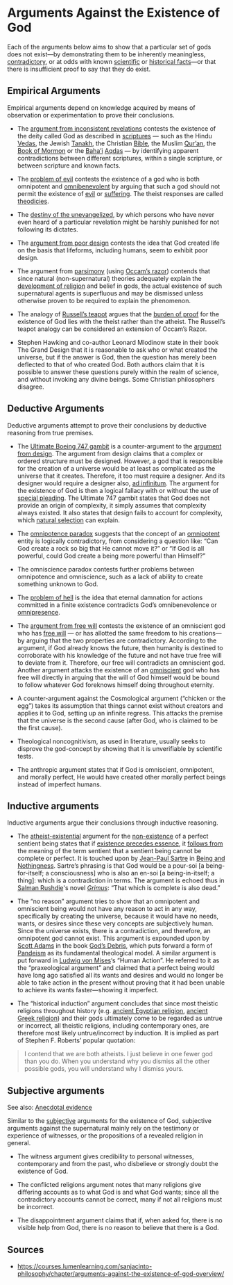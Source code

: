 # Arguments Against the Existence of God
Each of the arguments below aims to show that a particular set of gods does not exist—by demonstrating them to be inherently meaningless, [contradictory](https://en.wikipedia.org/wiki/Proof_by_contradiction), or at odds with known [scientific](https://en.wikipedia.org/wiki/Science) or [historical facts](https://en.wikipedia.org/wiki/History)—or that there is insufficient proof to say that they do exist.

## Empirical Arguments
Empirical arguments depend on knowledge acquired by means of observation or experimentation to prove their conclusions.

- The [argument from inconsistent revelations](https://en.wikipedia.org/wiki/Argument_from_inconsistent_revelations) contests the existence of the deity called God as described in [scriptures](https://en.wikipedia.org/wiki/Scriptures) — such as the Hindu [Vedas](https://en.wikipedia.org/wiki/Vedas), the Jewish [Tanakh](https://en.wikipedia.org/wiki/Tanakh), the Christian [Bible](https://en.wikipedia.org/wiki/Bible), the Muslim [Qur’an](https://en.wikipedia.org/wiki/Muslim), the [Book of Mormon](https://en.wikipedia.org/wiki/Book_of_Mormon) or the [Baha’i](https://en.wikipedia.org/wiki/Bah%C3%A1%27%C3%AD_Faith) [Aqdas](https://en.wikipedia.org/wiki/Kit%C3%A1b-i-Aqdas) — by identifying apparent contradictions between different scriptures, within a single scripture, or between scripture and known facts.

- The [problem of evil](https://en.wikipedia.org/wiki/Problem_of_evil) contests the existence of a god who is both omnipotent and [omnibenevolent](https://en.wikipedia.org/wiki/Omnibenevolence) by arguing that such a god should not permit the existence of [evil](https://en.wikipedia.org/wiki/Evil) or [suffering](https://en.wikipedia.org/wiki/Suffering). The theist responses are called [theodicies](https://en.wikipedia.org/wiki/Theodicy).

- The [destiny of the unevangelized](https://en.wikipedia.org/wiki/Destiny_of_the_unevangelized), by which persons who have never even heard of a particular revelation might be harshly punished for not following its dictates.

- The [argument from poor design](https://en.wikipedia.org/wiki/Argument_from_poor_design) contests the idea that God created life on the basis that lifeforms, including humans, seem to exhibit poor design.

- The argument from [parsimony](https://en.wikipedia.org/wiki/Parsimony) (using [Occam’s razor](https://en.wikipedia.org/wiki/Occam%27s_razor)) contends that since natural (non-supernatural) theories adequately explain the [development of religion](https://en.wikipedia.org/wiki/Development_of_religion) and belief in gods, the actual existence of such supernatural agents is superfluous and may be dismissed unless otherwise proven to be required to explain the phenomenon.

- The analogy of [Russell’s teapot](https://en.wikipedia.org/wiki/Russell%27s_teapot) argues that the [burden of proof](https://en.wikipedia.org/wiki/Philosophic_burden_of_proof) for the existence of God lies with the theist rather than the atheist. The Russell’s teapot analogy can be considered an extension of Occam’s Razor.

- Stephen Hawking and co-author Leonard Mlodinow state in their book The Grand Design that it is reasonable to ask who or what created the universe, but if the answer is God, then the question has merely been deflected to that of who created God. Both authors claim that it is possible to answer these questions purely within the realm of science, and without invoking any divine beings. Some Christian philosophers disagree.

## Deductive Arguments
Deductive arguments attempt to prove their conclusions by deductive reasoning from true premises.

- The [Ultimate Boeing 747 gambit](https://en.wikipedia.org/wiki/Ultimate_Boeing_747_gambit) is a counter-argument to the [argument from design](https://en.wikipedia.org/wiki/Argument_from_design). The argument from design claims that a complex or ordered structure must be designed. However, a god that is responsible for the creation of a universe would be at least as complicated as the universe that it creates. Therefore, it too must require a designer. And its designer would require a designer also, [ad infinitum](https://en.wikipedia.org/wiki/Ad_infinitum). The argument for the existence of God is then a logical fallacy with or without the use of [special pleading](https://en.wikipedia.org/wiki/Special_pleading). The Ultimate 747 gambit states that God does not provide an origin of complexity, it simply assumes that complexity always existed. It also states that design fails to account for complexity, which [natural selection](https://en.wikipedia.org/wiki/Natural_selection) can explain.

- The [omnipotence paradox](https://en.wikipedia.org/wiki/Omnipotence_paradox) suggests that the concept of an [omnipotent](https://en.wikipedia.org/wiki/Omnipotent) entity is logically contradictory, from considering a question like: “Can God create a rock so big that He cannot move it?” or “If God is all powerful, could God create a being more powerful than Himself?”

- The omniscience paradox contests further problems between omnipotence and omniscience, such as a lack of ability to create something unknown to God.

- The [problem of hell](https://en.wikipedia.org/wiki/Problem_of_hell) is the idea that eternal damnation for actions committed in a finite existence contradicts God’s omnibenevolence or [omnipresence](https://en.wikipedia.org/wiki/Omnipresence).

- The [argument from free will](https://en.wikipedia.org/wiki/Argument_from_free_will) contests the existence of an omniscient god who has [free will](https://en.wikipedia.org/wiki/Free_will) — or has allotted the same freedom to his creations—by arguing that the two properties are contradictory. According to the argument, if God already knows the future, then humanity is destined to corroborate with his knowledge of the future and not have true free will to deviate from it. Therefore, our free will contradicts an omniscient god. Another argument attacks the existence of an [omniscient](https://en.wikipedia.org/wiki/Omniscient) god who has free will directly in arguing that the will of God himself would be bound to follow whatever God foreknows himself doing throughout eternity.

- A counter-argument against the Cosmological argument (“chicken or the egg”) takes its assumption that things cannot exist without creators and applies it to God, setting up an infinite regress. This attacks the premise that the universe is the second cause (after God, who is claimed to be the first cause).

- Theological noncognitivism, as used in literature, usually seeks to disprove the god-concept by showing that it is unverifiable by scientific tests.

- The anthropic argument states that if God is omniscient, omnipotent, and morally perfect, He would have created other morally perfect beings instead of imperfect humans.

## Inductive arguments
Inductive arguments argue their conclusions through inductive reasoning.

- The [atheist-existential](https://en.wikipedia.org/wiki/Atheistic_existentialism) argument for the [non-existence](https://en.wikipedia.org/wiki/Non-existence) of a perfect sentient being states that if [existence precedes essence](https://en.wikipedia.org/wiki/Existence_precedes_essence), it [follows from](https://en.wikipedia.org/wiki/Logical_consequence) the meaning of the term sentient that a sentient being cannot be complete or perfect. It is touched upon by [Jean-Paul Sartre](https://en.wikipedia.org/wiki/Jean-Paul_Sartre) in [Being and Nothingness](https://en.wikipedia.org/wiki/Being_and_Nothingness). Sartre’s phrasing is that God would be a pour-soi [a being-for-itself; a consciousness] who is also an en-soi [a being-in-itself; a thing]: which is a contradiction in terms. The argument is echoed thus in [Salman Rushdie](https://en.wikipedia.org/wiki/Salman_Rushdie)'s novel [*Grimus*](https://en.wikipedia.org/wiki/Grimus): “That which is complete is also dead.”

- The “no reason” argument tries to show that an omnipotent and omniscient being would not have any reason to act in any way, specifically by creating the universe, because it would have no needs, wants, or desires since these very concepts are subjectively human. Since the universe exists, there is a contradiction, and therefore, an omnipotent god cannot exist. This argument is expounded upon by [Scott Adams](https://en.wikipedia.org/wiki/Scott_Adams) in the book [God’s Debris](https://en.wikipedia.org/wiki/God%27s_Debris), which puts forward a form of [Pandeism](https://en.wikipedia.org/wiki/Pandeism) as its fundamental theological model. A similar argument is put forward in [Ludwig von Mises](https://en.wikipedia.org/wiki/Ludwig_von_Mises)‘s “Human Action”. He referred to it as the “praxeological argument” and claimed that a perfect being would have long ago satisfied all its wants and desires and would no longer be able to take action in the present without proving that it had been unable to achieve its wants faster—showing it imperfect.

- The “historical induction” argument concludes that since most theistic religions throughout history (e.g. [ancient Egyptian religion](https://en.wikipedia.org/wiki/Ancient_Egyptian_religion), [ancient Greek religion](https://en.wikipedia.org/wiki/Religion_in_ancient_Greece)) and their gods ultimately come to be regarded as untrue or incorrect, all theistic religions, including contemporary ones, are therefore most likely untrue/incorrect by induction. It is implied as part of Stephen F. Roberts’ popular quotation:

> I contend that we are both atheists. I just believe in one fewer god than you do. When you understand why you dismiss all the other possible gods, you will understand why I dismiss yours.

## Subjective arguments
See also: [Anecdotal evidence](https://en.wikipedia.org/wiki/Anecdotal_evidence)

Similar to the [subjective](https://en.wiktionary.org/wiki/subjective) arguments for the existence of God, subjective arguments against the supernatural mainly rely on the testimony or experience of witnesses, or the propositions of a revealed religion in general.

- The witness argument gives credibility to personal witnesses, contemporary and from the past, who disbelieve or strongly doubt the existence of God.

- The conflicted religions argument notes that many religions give differing accounts as to what God is and what God wants; since all the contradictory accounts cannot be correct, many if not all religions must be incorrect.

- The disappointment argument claims that if, when asked for, there is no visible help from God, there is no reason to believe that there is a God.

## Sources

- https://courses.lumenlearning.com/sanjacinto-philosophy/chapter/arguments-against-the-existence-of-god-overview/
